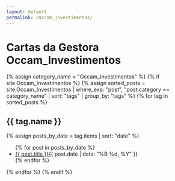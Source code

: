 ```yaml
---
layout: default
permalink: /Occam_Investimentos/
---
```


<h1>Cartas da Gestora Occam_Investimentos</h1>
{% assign category_name = "Occam_Investimentos" %}
{% if site.Occam_Investimentos %}
{% assign sorted_posts = site.Occam_Investimentos | where_exp: "post", "post.category == category_name" | sort: "tags" | group_by: "tags" %}
{% for tag in sorted_posts %}
<h2>{{ tag.name }}</h2>
{% assign posts_by_date = tag.items | sort: "date" %}
<ul>
{% for post in posts_by_date %}
<li><a href="{{ post.url | relative_url }}">{{ post.title }}</a><span>{{ post.date | date: "%B %d, %Y" }}</span></li>
{% endfor %}
</ul>
{% endfor %}
{% endif %}

